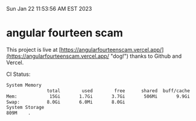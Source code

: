 Sun Jan 22 11:53:56 AM EST 2023

# angular fourteen scam


This project is live at [https://angularfourteenscam.vercel.app/](https://angularfourteenscam.vercel.app/ "dog!") thanks to Github and Vercel.

CI Status: 

```bash
System Memory
               total        used        free      shared  buff/cache   available
Mem:            15Gi       1.7Gi       3.7Gi       506Mi       9.9Gi        12Gi
Swap:          8.0Gi       6.0Mi       8.0Gi
System Storage
809M	.
